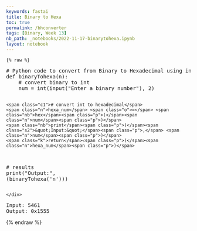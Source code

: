 ```yaml
---
keywords: fastai
title: Binary to Hexa
toc: true
permalink: /bhconverter
tags: [Binary, Week 13]
nb_path: _notebooks/2022-11-17-binarytohexa.ipynb
layout: notebook
---
```


<!--
#################################################
### THIS FILE WAS AUTOGENERATED! DO NOT EDIT! ###
#################################################
# file to edit: _notebooks/2022-11-17-binarytohexa.ipynb
-->

<div class="container" id="notebook-container">
        
    {% raw %}
    
<div class="cell border-box-sizing code_cell rendered">
<div class="input">

<div class="inner_cell">
    <div class="input_area">
<div class=" highlight hl-ipython3"><pre><span></span><span class="c1"># Python code to convert from Binary to Hexadecimal using integer() and hexa()</span>
<span class="k">def</span> <span class="nf">binaryTohexa</span><span class="p">(</span><span class="n">n</span><span class="p">):</span>
    <span class="c1"># convert binary to int</span>
    <span class="n">num</span> <span class="o">=</span> <span class="nb">int</span><span class="p">(</span><span class="nb">input</span><span class="p">(</span><span class="s2">&quot;Enter a binary number&quot;</span><span class="p">),</span> <span class="mi">2</span><span class="p">)</span>
      
    <span class="c1"># convert int to hexadecimal</span>
    <span class="n">hexa_num</span> <span class="o">=</span> <span class="nb">hex</span><span class="p">(</span><span class="n">num</span><span class="p">)</span>
    <span class="nb">print</span><span class="p">(</span><span class="s2">&quot;Input:&quot;</span><span class="p">,</span> <span class="n">num</span><span class="p">)</span>
    <span class="k">return</span><span class="p">(</span><span class="n">hexa_num</span><span class="p">)</span>

<span class="c1"># results</span>
<span class="nb">print</span><span class="p">(</span><span class="s2">&quot;Output:&quot;</span><span class="p">,</span> <span class="p">(</span><span class="n">binaryTohexa</span><span class="p">(</span><span class="s1">&#39;n&#39;</span><span class="p">)))</span>
</pre></div>

    </div>
</div>
</div>

<div class="output_wrapper">
<div class="output">

<div class="output_area">

<div class="output_subarea output_stream output_stdout output_text">
<pre>Input: 5461
Output: 0x1555
</pre>
</div>
</div>

</div>
</div>

</div>
    {% endraw %}

</div>
 

